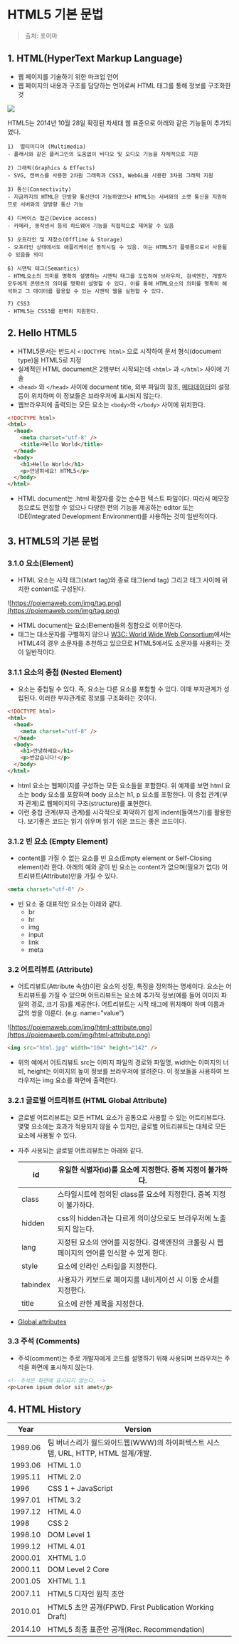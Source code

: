 # HTML5 기본 문법

> 출처: 포이마

## 1. HTML(HyperText Markup Language)

- 웹 페이지를 기술하기 위한 마크업 언어
- 웹 페이지의 내용과 구조를 담당하는 언어로써 HTML 태그를 통해 정보를 구조화한 것

<img src="/Users/sujin/Desktop/TIL/img/html5.png">

HTML5는 2014년 10월 28일 확정된 차세대 웹 표준으로 아래와 같은 기능들이 추가되었다.

    1)  멀티미디어 (Multimedia)
    - 플래시와 같은 플러그인의 도움없이 비디오 및 오디오 기능을 자체적으로 지원

    2) 그래픽(Graphics & Effects)
    - SVG, 캔버스를 사용한 2차원 그래픽과 CSS3, WebGL을 사용한 3차원 그래픽 지원

    3) 통신(Connectivity)
    - 지금까지의 HTML은 단방향 통신만이 가능하였으나 HTML5는 서버와의 소켓 통신을 지원하므로 서버와의 양방향 통신 가능

    4) 디바이스 접근(Device access)
    - 카메라, 동작센서 등의 하드웨어 기능을 직접적으로 제어할 수 있음

    5) 오프라인 및 저장소(Offline & Storage)
    - 오프라인 상태에서도 애플리케이션 동작시킬 수 있음. 이는 HTML5가 플랫폼으로서 사용될 수 있음을 의미

    6) 시맨틱 태그(Semantics)
    - HTML요소의 의미를 명확히 설명하는 시맨틱 태그를 도입하여 브라우저, 검색엔진, 개발자 모두에게 콘텐츠의 의미를 명확히 설명할 수 있다. 이를 통해 HTML요소의 의미를 명확히 해석하고 그 데이터를 활용할 수 있는 시맨틱 웹을 실현할 수 있다.

    7) CSS3
    - HTML5는 CSS3를 완벽히 지원한다.

## 2. Hello HTML5

- HTML5문서는 반드시 `<!DOCTYPE html>` 으로 시작하여 문서 형식(document type)을 HTML5로 지정
- 실제적인 HTML document은 2행부터 시작되는데 `<html>` 과 `</html>` 사이에 기술
- `<head>` 와 `</head>` 사이에 document title, 외부 파일의 참조, [메타데이터](https://poiemaweb.com/html5-syntax)의 설정 등이 위치하며 이 정보들은 브라우저에 표시되지 않는다.
- 웹브라우저에 출력되는 모든 요소는 `<body>`와 `</body>` 사이에 위치한다.

```html
<!DOCTYPE html>
<html>
  <head>
    <meta charset="utf-8" />
    <title>Hello World</title>
  </head>
  <body>
    <h1>Hello World</h1>
    <p>안녕하세요! HTML5</p>
  </body>
</html>
```

- HTML document는 .html 확장자를 갖는 순수한 텍스트 파일이다. 따라서 메모장 등으로도 편집할 수 있으나 다양한 편의 기능을 제공하는 editor 또는 IDE(Integrated Development Environment)를 사용하는 것이 일반적이다.

## 3. HTML5의 기본 문법

### **3.1.0 요소(Element)**

- HTML 요소는 시작 태그(start tag)와 종료 태그(end tag) 그리고 태그 사이에 위치한 content로 구성된다.

![https://poiemaweb.com/img/tag.png](https://poiemaweb.com/img/tag.png)

- HTML document는 요소(Element)들의 집합으로 이루어진다.
- 태그는 대소문자를 구별하지 않으나 [W3C: World Wide Web Consortium](https://www.w3.org/)에서는 HTML4의 경우 소문자를 추천하고 있으므로 HTML5에서도 소문자를 사용하는 것이 일반적이다.

### **3.1.1 요소의 중첩 (Nested Element)**

- 요소는 중첩될 수 있다. 즉, 요소는 다른 요소를 포함할 수 있다. 이때 부자관계가 성립된다. 이러한 부자관계로 정보를 구조화하는 것이다.

```html
<!DOCTYPE html>
<html>
  <head>
    <meta charset="utf-8" />
  </head>
  <body>
    <h1>안녕하세요</h1>
    <p>반갑습니다!</p>
  </body>
</html>
```

- html 요소는 웹페이지를 구성하는 모든 요소들을 포함한다. 위 예제를 보면 html 요소는 body 요소를 포함하며 body 요소는 h1, p 요소를 포함한다. 이 중첩 관계(부자 관계)로 웹페이지의 구조(structure)를 표현한다.
- 이런 중첩 관계(부자 관계)를 시각적으로 파악하기 쉽게 indent(들여쓰기)를 활용한다. 보기좋은 코드는 읽기 쉬우며 읽기 쉬운 코드는 좋은 코드이다.

### **3.1.2 빈 요소 (Empty Element)**

- content를 가질 수 없는 요소를 빈 요소(Empty element or Self-Closing element)라 한다. 아래의 예와 같이 빈 요소는 content가 없으며(필요가 없다) 어트리뷰트(Attribute)만을 가질 수 있다.

```html
<meta charset="utf-8" />
```

- 빈 요소 중 대표적인 요소는 아래와 같다.
  - br
  - hr
  - img
  - input
  - link
  - meta

### **3.2 어트리뷰트 (Attribute)**

- 어트리뷰트(Attribute 속성)이란 요소의 성질, 특징을 정의하는 명세이다. 요소는 어트리뷰트를 가질 수 있으며 어트리뷰트는 요소에 추가적 정보(예를 들어 이미지 파일의 경로, 크기 등)를 제공한다. 어트리뷰트는 시작 태그에 위치해야 하며 이름과 값의 쌍을 이룬다. (e.g. name=”value”)

![https://poiemaweb.com/img/html-attribute.png](https://poiemaweb.com/img/html-attribute.png)

```html
<img src="html.jpg" width="104" height="142" />
```

- 위의 예에서 어트리뷰트 src는 이미지 파일의 경로와 파일명, width는 이미지의 너비, height는 이미지의 높이 정보를 브라우저에 알려준다. 이 정보들을 사용하여 브라우저는 img 요소를 화면에 출력한다.

### **3.2.1 글로벌 어트리뷰트 (HTML Global Attribute)**

- 글로벌 어트리뷰트는 모든 HTML 요소가 공통으로 사용할 수 있는 어트리뷰트다. 몇몇 요소에는 효과가 적용되지 않을 수 있지만, 글로벌 어트리뷰트는 대체로 모든 요소에 사용될 수 있다.
- 자주 사용되는 글로벌 어트리뷰트는 아래와 같다.

  | id       | 유일한 식별자(id)를 요소에 지정한다. 중복 지정이 불가하다.                                 |
  | -------- | ------------------------------------------------------------------------------------------ |
  | class    | 스타일시트에 정의된 class를 요소에 지정한다. 중복 지정이 불가하다.                         |
  | hidden   | css의 hidden과는 다르게 의미상으로도 브라우저에 노출되지 않는다.                           |
  | lang     | 지정된 요소의 언어를 지정한다. 검색엔진의 크롤링 시 웹페이지의 언어를 인식할 수 있게 한다. |
  | style    | 요소에 인라인 스타일을 지정한다.                                                           |
  | tabindex | 사용자가 키보드로 페이지를 내비게이션 시 이동 순서를 지정한다.                             |
  | title    | 요소에 관한 제목을 지정한다.                                                               |

- [Global attributes](https://www.w3.org/TR/2010/WD-html-markup-20101019/global-attributes.html)

### **3.3 주석 (Comments)**

- 주석(comment)는 주로 개발자에게 코드를 설명하기 위해 사용되며 브라우저는 주석을 화면에 표시하지 않는다.

```html
<!--주석은 화면에 표시되지 않는다.-->
<p>Lorem ipsum dolor sit amet</p>
```

## **4. HTML History**

| Year    | Version                                                                           |
| ------- | --------------------------------------------------------------------------------- |
| 1989.06 | 팀 버너스리가 월드와이드웹(WWW)의 하이퍼텍스트 시스템, URL, HTTP, HTML 설계/개발. |
| 1993.06 | HTML 1.0                                                                          |
| 1995.11 | HTML 2.0                                                                          |
| 1996    | CSS 1 + JavaScript                                                                |
| 1997.01 | HTML 3.2                                                                          |
| 1997.12 | HTML 4.0                                                                          |
| 1998    | CSS 2                                                                             |
| 1998.10 | DOM Level 1                                                                       |
| 1999.12 | HTML 4.01                                                                         |
| 2000.01 | XHTML 1.0                                                                         |
| 2000.11 | DOM Level 2 Core                                                                  |
| 2001.05 | XHTML 1.1                                                                         |
| 2007.11 | HTML5 디자인 원칙 초안                                                            |
| 2010.01 | HTML5 초안 공개(FPWD. First Publication Working Draft)                            |
| 2014.10 | HTML5 최종 표준안 공개(Rec. Recommendation)                                       |
